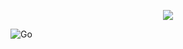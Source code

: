
<p align="center">
  <img src="https://github.com/edoardottt/gochanges/blob/master/images/gochanges.png">
</p>

![Go](https://github.com/edoardottt/gochanges/workflows/Go/badge.svg)
